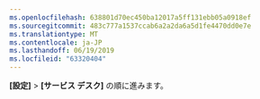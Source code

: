 ```yaml
---
ms.openlocfilehash: 638801d70ec450ba12017a5ff131ebb05a0918ef
ms.sourcegitcommit: 483c777a1537ccab6a2a2da6a5d1fe4470dd0e7e
ms.translationtype: MT
ms.contentlocale: ja-JP
ms.lasthandoff: 06/19/2019
ms.locfileid: "63320404"
---
```

**[設定]**  >  **[サービス デスク]** の順に進みます。
